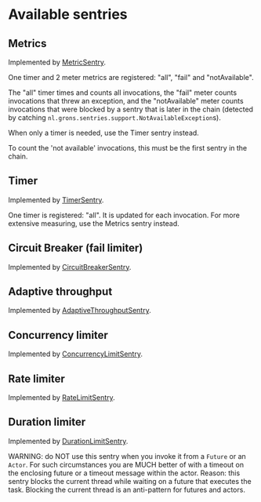 # Available sentries

## Metrics

Implemented by [MetricSentry](src/main/scala/nl/grons/sentries/core/MetricSentry).

One timer and 2 meter metrics are registered: "all", "fail" and "notAvailable".

The "all" timer times and counts all invocations, the "fail" meter counts invocations that threw an exception, and the "notAvailable" meter counts invocations that were blocked by a sentry that is later in the chain (detected by catching `nl.grons.sentries.support.NotAvailableException`s).

When only a timer is needed, use the Timer sentry instead.

To count the 'not available' invocations, this must be the first sentry in the chain.

## Timer

Implemented by [TimerSentry](src/main/scala/nl/grons/sentries/core/TimerSentry).

One timer is registered: "all". It is updated for each invocation. For more extensive measuring, use the Metrics sentry instead.

## Circuit Breaker (fail limiter)

Implemented by [CircuitBreakerSentry](src/main/scala/nl/grons/sentries/core/CircuitBreakerSentry).

## Adaptive throughput

Implemented by [AdaptiveThroughputSentry](src/main/scala/nl/grons/sentries/core/AdaptiveThroughputSentry).

## Concurrency limiter

Implemented by [ConcurrencyLimitSentry](src/main/scala/nl/grons/sentries/core/ConcurrencyLimitSentry).

## Rate limiter

Implemented by [RateLimitSentry](src/main/scala/nl/grons/sentries/core/RateLimitSentry).

## Duration limiter

Implemented by [DurationLimitSentry](src/main/scala/nl/grons/sentries/core/DurationLimitSentry).

WARNING: do NOT use this sentry when you invoke it from a `Future` or an `Actor`. For such circumstances you are MUCH better of with a timeout on the enclosing future or a timeout message within the actor. Reason: this sentry blocks the current thread while waiting on a future that executes the task. Blocking the current thread is an anti-pattern for futures and actors.
